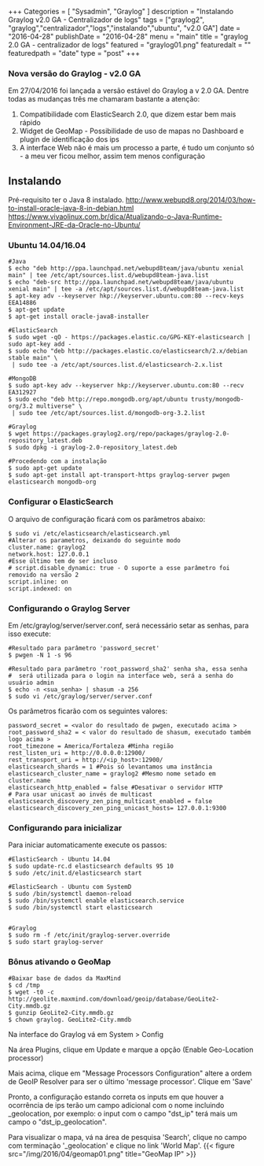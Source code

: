 +++
Categories = [
	"Sysadmin", 
	"Graylog"
]
description = "Instalando Graylog v2.0 GA - Centralizador de logs"
tags = ["graylog2", "graylog","centralizador","logs","instalando","ubuntu", "v2.0 GA"]
date = "2016-04-28"
publishDate = "2016-04-28"
menu = "main"
title = "graylog 2.0 GA - centralizador de logs"
featured = "graylog01.png"
featuredalt = ""
featuredpath = "date"
type = "post"
+++

### Nova versão do Graylog - v2.0 GA

Em 27/04/2016 foi lançada a versão estável do Graylog a v 2.0 GA. Dentre todas as mudanças três me chamaram bastante a atenção:

1. Compatibilidade com ElasticSearch 2.0, que dizem estar bem mais rápido
2. Widget de GeoMap - Possibilidade de uso de mapas no Dashboard e plugin de identificação dos ips
3. A interface Web não é mais um processo a parte, é tudo um conjunto só - a meu ver ficou melhor, assim tem menos configuração


## Instalando

 Pré-requisito ter o Java 8 instalado. 
	http://www.webupd8.org/2014/03/how-to-install-oracle-java-8-in-debian.html
	https://www.vivaolinux.com.br/dica/Atualizando-o-Java-Runtime-Environment-JRE-da-Oracle-no-Ubuntu/

### Ubuntu 14.04/16.04
```
#Java
$ echo "deb http://ppa.launchpad.net/webupd8team/java/ubuntu xenial main" | tee /etc/apt/sources.list.d/webupd8team-java.list
$ echo "deb-src http://ppa.launchpad.net/webupd8team/java/ubuntu xenial main" | tee -a /etc/apt/sources.list.d/webupd8team-java.list
$ apt-key adv --keyserver hkp://keyserver.ubuntu.com:80 --recv-keys EEA14886
$ apt-get update
$ apt-get install oracle-java8-installer

#ElasticSearch    
$ sudo wget -qO - https://packages.elastic.co/GPG-KEY-elasticsearch | sudo apt-key add -
$ sudo echo "deb http://packages.elastic.co/elasticsearch/2.x/debian stable main" \
 | sudo tee -a /etc/apt/sources.list.d/elasticsearch-2.x.list
    
#MongoDB
$ sudo apt-key adv --keyserver hkp://keyserver.ubuntu.com:80 --recv EA312927
$ sudo echo "deb http://repo.mongodb.org/apt/ubuntu trusty/mongodb-org/3.2 multiverse" \
 | sudo tee /etc/apt/sources.list.d/mongodb-org-3.2.list

#Graylog
$ wget https://packages.graylog2.org/repo/packages/graylog-2.0-repository_latest.deb
$ sudo dpkg -i graylog-2.0-repository_latest.deb

#Procedendo com a instalação    
$ sudo apt-get update
$ sudo apt-get install apt-transport-https graylog-server pwgen elasticsearch mongodb-org

```

### Configurar o ElasticSearch
O arquivo de configuração ficará com os parâmetros abaixo:

```
$ sudo vi /etc/elasticsearch/elasticsearch.yml
#Alterar os parametros, deixando do seguinte modo
cluster.name: graylog2
network.host: 127.0.0.1
#Esse último tem de ser incluso
# script.disable_dynamic: true - O suporte a esse parâmetro foi removido na versão 2
script.inline: on
script.indexed: on
```

### Configurando o Graylog Server

Em /etc/graylog/server/server.conf, será necessário setar as senhas, para isso execute:

```
#Resultado para parâmetro 'password_secret'
$ pwgen -N 1 -s 96

#Resultado para parâmetro 'root_password_sha2' senha sha, essa senha 
#  será utilizada para o login na interface web, será a senha do usuário admin
$ echo -n <sua_senha> | shasum -a 256
$ sudo vi /etc/graylog/server/server.conf
```

Os parâmetros ficarão com os seguintes valores:

```
password_secret = <valor do resultado de pwgen, executado acima >
root_password_sha2 = < valor do resultado de shasum, executado também logo acima >
root_timezone = America/Fortaleza #Minha região
rest_listen_uri = http://0.0.0.0:12900/
rest_transport_uri = http://<ip_host>:12900/
elasticsearch_shards = 1 #Pois só levantamos uma instância
elasticsearch_cluster_name = graylog2 #Mesmo nome setado em cluster.name
elasticsearch_http_enabled = false #Desativar o servidor HTTP
# Para usar unicast ao invés de multicast
elasticsearch_discovery_zen_ping_multicast_enabled = false
elasticsearch_discovery_zen_ping_unicast_hosts= 127.0.0.1:9300
```

### Configurando para inicializar

Para iniciar automaticamente execute os passos:

```
#ElasticSearch - Ubuntu 14.04
$ sudo update-rc.d elasticsearch defaults 95 10
$ sudo /etc/init.d/elasticsearch start

#ElasticSearch - Ubuntu com SystemD
$ sudo /bin/systemctl daemon-reload
$ sudo /bin/systemctl enable elasticsearch.service
$ sudo /bin/systemctl start elasticsearch


#Graylog
$ sudo rm -f /etc/init/graylog-server.override
$ sudo start graylog-server
```

### Bônus ativando o GeoMap

```
#Baixar base de dados da MaxMind
$ cd /tmp
$ wget -t0 -c http://geolite.maxmind.com/download/geoip/database/GeoLite2-City.mmdb.gz
$ gunzip GeoLite2-City.mmdb.gz
$ chown graylog. GeoLite2-City.mmdb
``` 

Na interface do Graylog vá em  System > Config

Na área Plugins, clique em Update e marque a opção (Enable Geo-Location processor)
  
Mais acima, clique em "Message Processors Configuration" altere a ordem de GeoIP Resolver para ser o último 'message processor'. Clique em 'Save'

Pronto, a configuração estando correta os inputs em que houver a ocorrência de ips terão um campo adicional com o nome incluindo _geolocation, por exemplo: o input com o campo "dst_ip" terá mais um campo o  "dst_ip_geolocation". 

Para visualizar o mapa, vá na área de pesquisa 'Search', clique no campo com terminação '_geolocation' e clique no link 'World Map'.
{{< figure src="/img/2016/04/geomap01.png" title="GeoMap IP" >}}
